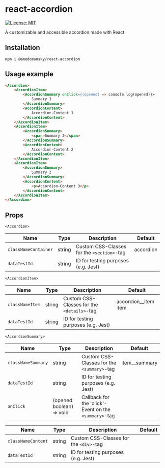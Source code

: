 # react-accordion
[![License: MIT](https://img.shields.io/badge/License-MIT-yellow.svg)](https://opensource.org/licenses/MIT)

A customizable and accessible accordion made with React.

## Installation

`npm i @anedomansky/react-accordion`

## Usage example

```html
<Accordion>
    <AccordionItem>
        <AccordionSummary onClick={(opened) => console.log(opened)}>
            Summary 1
        </AccordionSummary>
        <AccordionContent>
            Accordion-Content 1
        </AccordionContent>
    </AccordionItem>
    <AccordionItem>
        <AccordionSummary>
            <span>Summary 2</span>
        </AccordionSummary>
        <AccordionContent>
            Accordion-Content 2
        </AccordionContent>
    </AccordionItem>
    <AccordionItem>
        <AccordionSummary>
            Summary 3
        </AccordionSummary>
        <AccordionContent>
            <p>Accordion-Content 3</p>
        </AccordionContent>
    </AccordionItem>
</Accordion>
```

## Props

`<Accordion>`

| Name | Type | Description | Default |
| ------ | ------ | ------ | ------ |
| `classNameContainer` | string | Custom CSS-Classes for the `<section>`-tag | accordion |
| `dataTestId` | string | ID for testing purposes (e.g. Jest) | |

`<AccordionItem>`

| Name | Type | Description | Default |
| ------ | ------ | ------ | ------ |
| `classNameItem` | string | Custom CSS-Classes for the `<details>`-tag | accordion__item item |
| `dataTestId` | string | ID for testing purposes (e.g. Jest) | |

`<AccordionSummary>`

| Name | Type | Description | Default |
| ------ | ------ | ------ | ------ |
| `classNameSummary` | string | Custom CSS-Classes for the `<summary>`-tag | item__summary |
| `dataTestId` | string | ID for testing purposes (e.g. Jest) | |
| `onClick` | (opened: boolean) => void | Callback for the 'click'-Event on the `<summary>`-tag | |

| Name | Type | Description | Default |
| ------ | ------ | ------ | ------ |
| `classNameContent` | string | Custom CSS-Classes for the `<div>`-tag | |
| `dataTestId` | string | ID for testing purposes (e.g. Jest) | |
